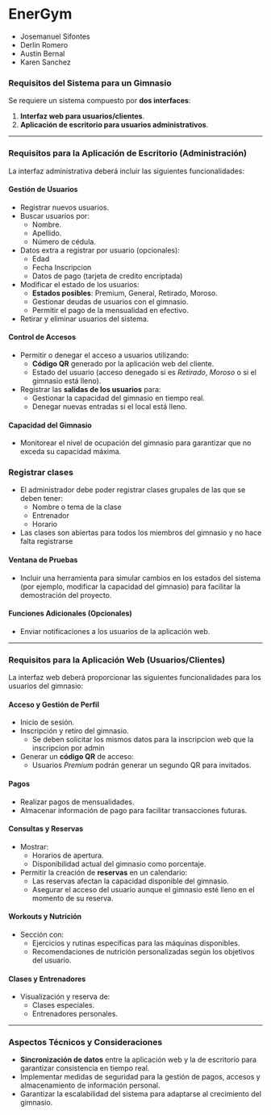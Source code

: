 # EnerGym
- Josemanuel Sifontes
- Derlin Romero
- Austin Bernal
- Karen Sanchez

### Requisitos del Sistema para un Gimnasio

Se requiere un sistema compuesto por **dos interfaces**:  
1. **Interfaz web para usuarios/clientes**.  
2. **Aplicación de escritorio para usuarios administrativos**.

---

### **Requisitos para la Aplicación de Escritorio (Administración)**

La interfaz administrativa deberá incluir las siguientes funcionalidades:

#### **Gestión de Usuarios**
- Registrar nuevos usuarios.
- Buscar usuarios por:
  - Nombre.
  - Apellido.
  - Número de cédula.
- Datos extra a registrar por usuario (opcionales):
  - Edad
  - Fecha Inscripcion
  - Datos de pago (tarjeta de credito encriptada)
- Modificar el estado de los usuarios:
  - **Estados posibles**: Premium, General, Retirado, Moroso.
  - Gestionar deudas de usuarios con el gimnasio.
  - Permitir el pago de la mensualidad en efectivo.
- Retirar y eliminar usuarios del sistema.

#### **Control de Accesos**
- Permitir o denegar el acceso a usuarios utilizando:
  - **Código QR** generado por la aplicación web del cliente.
  - Estado del usuario (acceso denegado si es *Retirado*, *Moroso* o si el gimnasio está lleno).  
- Registrar las **salidas de los usuarios** para:
  - Gestionar la capacidad del gimnasio en tiempo real.
  - Denegar nuevas entradas si el local está lleno.

#### **Capacidad del Gimnasio**
- Monitorear el nivel de ocupación del gimnasio para garantizar que no exceda su capacidad máxima.

### **Registrar clases**
- El administrador debe poder registrar clases grupales de las que se deben tener:
  - Nombre o tema de la clase
  - Entrenador
  - Horario
- Las clases son abiertas para todos los miembros del gimnasio y no hace falta registrarse

#### **Ventana de Pruebas**
- Incluir una herramienta para simular cambios en los estados del sistema (por ejemplo, modificar la capacidad del gimnasio) para facilitar la demostración del proyecto.

#### **Funciones Adicionales (Opcionales)**
- Enviar notificaciones a los usuarios de la aplicación web.

---

### **Requisitos para la Aplicación Web (Usuarios/Clientes)**

La interfaz web deberá proporcionar las siguientes funcionalidades para los usuarios del gimnasio:

#### **Acceso y Gestión de Perfil**
- Inicio de sesión.
- Inscripción y retiro del gimnasio.
  - Se deben solicitar los mismos datos para la inscripcion web que la inscripcion por admin
- Generar un **código QR** de acceso:
  - Usuarios *Premium* podrán generar un segundo QR para invitados.

#### **Pagos**
- Realizar pagos de mensualidades.
- Almacenar información de pago para facilitar transacciones futuras.

#### **Consultas y Reservas**
- Mostrar:
  - Horarios de apertura.
  - Disponibilidad actual del gimnasio como porcentaje.
- Permitir la creación de **reservas** en un calendario:
  - Las reservas afectan la capacidad disponible del gimnasio.
  - Asegurar el acceso del usuario aunque el gimnasio esté lleno en el momento de su reserva.

#### **Workouts y Nutrición**
- Sección con:
  - Ejercicios y rutinas específicas para las máquinas disponibles.
  - Recomendaciones de nutrición personalizadas según los objetivos del usuario.

#### **Clases y Entrenadores**
- Visualización y reserva de:
  - Clases especiales.
  - Entrenadores personales.

---

### **Aspectos Técnicos y Consideraciones**
- **Sincronización de datos** entre la aplicación web y la de escritorio para garantizar consistencia en tiempo real.
- Implementar medidas de seguridad para la gestión de pagos, accesos y almacenamiento de información personal.
- Garantizar la escalabilidad del sistema para adaptarse al crecimiento del gimnasio.
